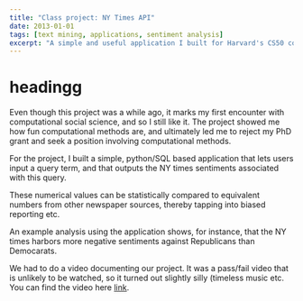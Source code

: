 ```yaml
---
title: "Class project: NY Times API"
date: 2013-01-01
tags: [text mining, applications, sentiment analysis]
excerpt: "A simple and useful application I built for Harvard's CS50 course"
---
```


# headingg

Even though this project was a while ago, it marks my first encounter with computational social science, and so I still like it. The project showed me how fun computational methods are, and ultimately led me to reject my PhD grant and seek a position involving computational methods.

For the project, I built a simple, python/SQL based application that lets users input a query term, and that outputs the NY times sentiments associated with this query.

These numerical values can be statistically compared to equivalent numbers from other newspaper sources, thereby tapping into biased reporting etc.

An example analysis using the application shows, for instance, that the NY times harbors more negative sentiments against Republicans than Democarats.

We had to do a video documenting our project. It was a pass/fail video that is unlikely to be watched, so it turned out slightly silly (timeless music etc. You can find the video here [link](https://youtu.be/RQ2ghtso9Sk).

